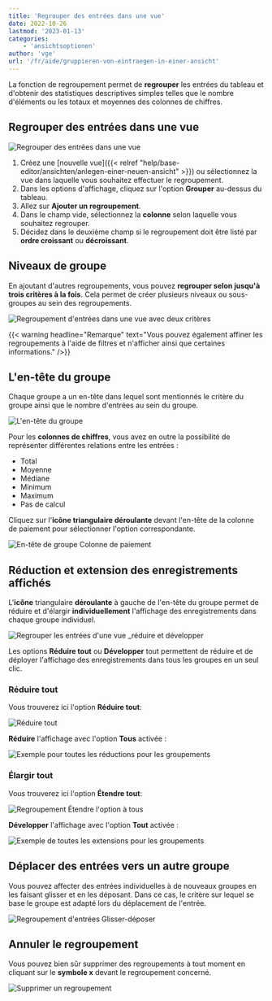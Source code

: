 ```yaml
---
title: 'Regrouper des entrées dans une vue'
date: 2022-10-26
lastmod: '2023-01-13'
categories:
    - 'ansichtsoptionen'
author: 'vge'
url: '/fr/aide/gruppieren-von-eintraegen-in-einer-ansicht'
---
```


La fonction de regroupement permet de **regrouper** les entrées du tableau et d'obtenir des statistiques descriptives simples telles que le nombre d'éléments ou les totaux et moyennes des colonnes de chiffres.

## Regrouper des entrées dans une vue

![Regrouper des entrées dans une vue](images/Gruppierung-von-Eintraegen-in-einer-Ansicht-1.gif)

1. Créez une [nouvelle vue]({{< relref "help/base-editor/ansichten/anlegen-einer-neuen-ansicht" >}}) ou sélectionnez la vue dans laquelle vous souhaitez effectuer le regroupement.
2. Dans les options d'affichage, cliquez sur l'option **Grouper** au-dessus du tableau.
3. Allez sur **Ajouter un regroupement**.
4. Dans le champ vide, sélectionnez la **colonne** selon laquelle vous souhaitez regrouper.
5. Décidez dans le deuxième champ si le regroupement doit être listé par **ordre croissant** ou **décroissant**.

## Niveaux de groupe

En ajoutant d'autres regroupements, vous pouvez **regrouper selon jusqu'à trois critères à la fois**. Cela permet de créer plusieurs niveaux ou sous-groupes au sein des regroupements.

![Regroupement d'entrées dans une vue avec deux critères](images/Gruppierung-von-Eintraegen-in-einer-Ansicht-2.gif)

{{< warning  headline="Remarque"  text="Vous pouvez également affiner les regroupements à l'aide de filtres et n'afficher ainsi que certaines informations." />}}

## L'en-tête du groupe

Chaque groupe a un en-tête dans lequel sont mentionnés le critère du groupe ainsi que le nombre d'entrées au sein du groupe.

![L'en-tête du groupe](images/gruppierung.png)

Pour les **colonnes de chiffres**, vous avez en outre la possibilité de représenter différentes relations entre les entrées :

- Total
- Moyenne
- Médiane
- Minimum
- Maximum
- Pas de calcul

Cliquez sur l'**icône triangulaire déroulante** devant l'en-tête de la colonne de paiement pour sélectionner l'option correspondante.

![En-tête de groupe Colonne de paiement](images/Gruppenheader.png)

## Réduction et extension des enregistrements affichés

L'**icône** triangulaire **déroulante** à gauche de l'en-tête du groupe permet de réduire et d'élargir **individuellement** l'affichage des enregistrements dans chaque groupe individuel.

![Regrouper les entrées d'une vue _réduire et développer](images/Gruppierung-von-Eintraegen-in-einer-Ansicht-4.gif)

Les options **Réduire tout** ou **Développer** tout permettent de réduire et de déployer l'affichage des enregistrements dans tous les groupes en un seul clic.

### Réduire tout

Vous trouverez ici l'option **Réduire tout**:

![Réduire tout](images/gruppieren-von-eintraegrn_6.png)

**Réduire** l'affichage avec l'option **Tous** activée :

![Exemple pour toutes les réductions pour les groupements](images/gruppieren-von-eintraegrn_1-1.png)

### Élargir tout

Vous trouverez ici l'option **Étendre tout**:

![Regroupement Étendre l'option à tous](images/gruppieren-von-eintraegrn_7-1.png)

**Développer** l'affichage avec l'option **Tout** activée :

![Exemple de toutes les extensions pour les groupements](images/gruppieren-von-eintraegrn_3-1.png)

## Déplacer des entrées vers un autre groupe

Vous pouvez affecter des entrées individuelles à de nouveaux groupes en les faisant glisser et en les déposant. Dans ce cas, le critère sur lequel se base le groupe est adapté lors du déplacement de l'entrée.

![Regroupement d'entrées Glisser-déposer](images/Gruppierung-von-Eintraegen-in-einer-Ansicht-3.gif)

## Annuler le regroupement

Vous pouvez bien sûr supprimer des regroupements à tout moment en cliquant sur le **symbole x** devant le regroupement concerné.

![Supprimer un regroupement](images/Gruppierung-loeschen.png)
